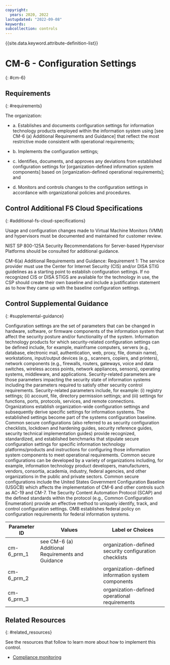 ```yaml
---
copyright:
  years: 2020, 2022
lastupdated: "2022-09-08"
keywords: 
subcollection: controls
---
```


{{site.data.keyword.attribute-definition-list}}

# CM-6 - Configuration Settings
{: #cm-6}

## Requirements
{: #requirements}

The organization:

- a. Establishes and documents configuration settings for information technology products employed within the information system using [see CM-6 (a) Additional Requirements and Guidance] that reflect the most restrictive mode consistent with operational requirements;

- b. Implements the configuration settings;

- c. Identifies, documents, and approves any deviations from established configuration settings for [organization-defined information system components] based on [organization-defined operational requirements]; and

- d. Monitors and controls changes to the configuration settings in accordance with organizational policies and procedures.

## Control Additional FS Cloud Specifications
{: #additional-fs-cloud-specifications}

Usage and configuration changes made to Virtual Machine Monitors (VMM) and hypervisors must be documented and maintained for customer review.

NIST SP 800-125A Security Recommendations for Server-based Hypervisor Platforms should be consulted for additional guidance.

CM-6(a) Additional Requirements and Guidance: 
Requirement 1: The service provider must use the Center for Internet Security (CIS) and/or DISA STIG guidelines as a starting point to establish configuration settings.  If no recognized CIS or DISA STIGS are available for the technology in use, the CSP should create their own baseline and include a justification statement as to how they came up with the baseline configuration settings.

## Control Supplemental Guidance
{: #supplemental-guidance}

Configuration settings are the set of parameters that can be changed in hardware, software, or firmware components of the information system that affect the security posture and/or functionality of the system. Information technology products for which security-related configuration settings can be defined include, for example, mainframe computers, servers (e.g., database, electronic mail, authentication, web, proxy, file, domain name), workstations, input/output devices (e.g., scanners, copiers, and printers), network components (e.g., firewalls, routers, gateways, voice and data switches, wireless access points, network appliances, sensors), operating systems, middleware, and applications. Security-related parameters are those parameters impacting the security state of information systems including the parameters required to satisfy other security control requirements. Security-related parameters include, for example: (i) registry settings; (ii) account, file, directory permission settings; and (iii) settings for functions, ports, protocols, services, and remote connections. Organizations establish organization-wide configuration settings and subsequently derive specific settings for information systems. The established settings become part of the systems configuration baseline. Common secure configurations (also referred to as security configuration checklists, lockdown and hardening guides, security reference guides, security technical implementation guides) provide recognized, standardized, and established benchmarks that stipulate secure configuration settings for specific information technology platforms/products and instructions for configuring those information system components to meet operational requirements. Common secure configurations can be developed by a variety of organizations including, for example, information technology product developers, manufacturers, vendors, consortia, academia, industry, federal agencies, and other organizations in the public and private sectors. Common secure configurations include the United States Government Configuration Baseline (USGCB) which affects the implementation of CM-6 and other controls such as AC-19 and CM-7. The Security Content Automation Protocol (SCAP) and the defined standards within the protocol (e.g., Common Configuration Enumeration) provide an effective method to uniquely identify, track, and control configuration settings. OMB establishes federal policy on configuration requirements for federal information systems.

| Parameter ID | Values | Label or Choices |
|---|---|---|
| cm-6_prm_1 | see CM-6 (a) Additional Requirements and Guidance | organization-defined security configuration checklists |
| cm-6_prm_2 |  | organization-defined information system components |
| cm-6_prm_3 |  | organization-defined operational requirements |


## Related Resources
{: #related_resources}

See the resources that follow to learn more about how to implement this control.

- [Compliance monitoring](/docs/framework-financial-services?topic=framework-financial-services-shared-monitoring-compliance)

